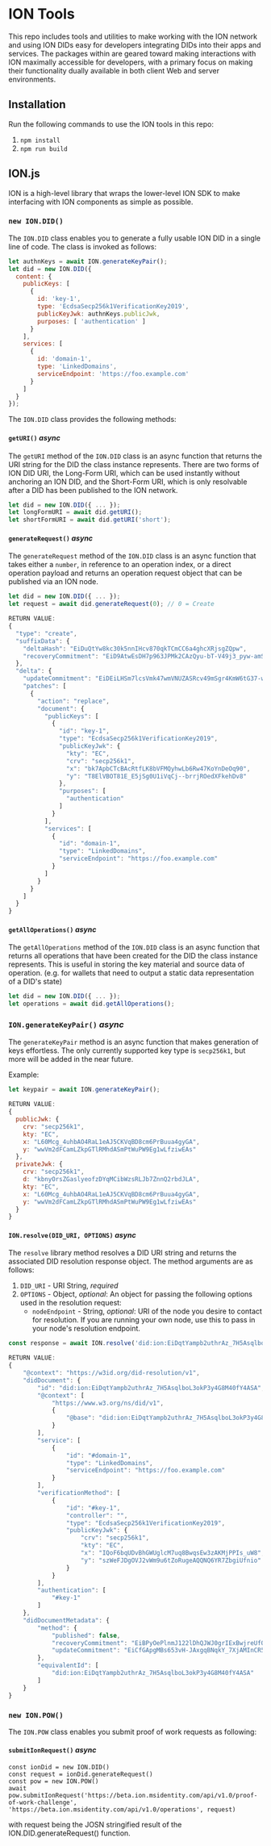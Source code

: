 # ION Tools

This repo includes tools and utilities to make working with the ION network and using ION DIDs easy for developers integrating DIDs into their apps and services. The packages within are geared toward making interactions with ION maximally accessible for developers, with a primary focus on making their functionality dually available in both client Web and server environments.

## Installation

Run the following commands to use the ION tools in this repo:

1. `npm install`
2. `npm run build`

## ION.js

ION is a high-level library that wraps the lower-level ION SDK to make interfacing with ION components as simple as possible.

### `new ION.DID()`

The `ION.DID` class enables you to generate a fully usable ION DID in a single line of code. The class is invoked as follows:

```js
let authnKeys = await ION.generateKeyPair();
let did = new ION.DID({
  content: {
    publicKeys: [
      {
        id: 'key-1',
        type: 'EcdsaSecp256k1VerificationKey2019',
        publicKeyJwk: authnKeys.publicJwk,
        purposes: [ 'authentication' ]
      }
    ],
    services: [
      {
        id: 'domain-1',
        type: 'LinkedDomains',
        serviceEndpoint: 'https://foo.example.com'
      }
    ]
  }
});
```

The `ION.DID` class provides the following methods:

#### `getURI()` *async*

The `getURI` method of the `ION.DID` class is an async function that returns the URI string for the DID the class instance represents. There are two forms of ION DID URI, the Long-Form URI, which can be used instantly without anchoring an ION DID, and the Short-Form URI, which is only resolvable after a DID has been published to the ION network.

```js
let did = new ION.DID({ ... });
let longFormURI = await did.getURI();
let shortFormURI = await did.getURI('short');
```

#### `generateRequest()` *async*

The `generateRequest` method of the `ION.DID` class is an async function that takes either a `number`, in reference to an operation index, or a direct operation payload and returns an operation request object that can be published via an ION node.

```js
let did = new ION.DID({ ... });
let request = await did.generateRequest(0); // 0 = Create

RETURN VALUE:
{
  "type": "create",
  "suffixData": {
    "deltaHash": "EiDuQtYw8kc30k5nnIHcv870qkTCmCC6a4ghcXRjsgZQpw",
    "recoveryCommitment": "EiD9AtwEsDH7p963JPMk2CAzQyu-bT-V49j3_pyw-amSCg"
  },
  "delta": {
    "updateCommitment": "EiDEiLHSm7lcsVmk47wmVNUZASRcv49mSgr4KmW6tG37-w",
    "patches": [
      {
        "action": "replace",
        "document": {
          "publicKeys": [
            {
              "id": "key-1",
              "type": "EcdsaSecp256k1VerificationKey2019",
              "publicKeyJwk": {
                "kty": "EC",
                "crv": "secp256k1",
                "x": "bk7ApbCTcBAcRtfLK8bVFMQyhwLb6Rw47KoYnDeOq90",
                "y": "T8ElVBOT81E_E5jSg0U1iVqCj--brrjROedXFkehDv8"
              },
              "purposes": [
                "authentication"
              ]
            }
          ],
          "services": [
            {
              "id": "domain-1",
              "type": "LinkedDomains",
              "serviceEndpoint": "https://foo.example.com"
            }
          ]
        }
      }
    ]
  }
}
```



#### `getAllOperations()` *async*

The `getAllOperations` method of the `ION.DID` class is an async function that returns all operations that have been created for the DID the class instance represents. This is useful in storing the key material and source data of operation. (e.g. for wallets that need to output a static data representation of a DID's state)

```js
let did = new ION.DID({ ... });
let operations = await did.getAllOperations();
```

### `ION.generateKeyPair()` *async*

The `generateKeyPair` method is an async function that makes generation of keys effortless. The only currently supported key type is `secp256k1`, but more will be added in the near future.

Example:

```js
let keypair = await ION.generateKeyPair();

RETURN VALUE:
{
  publicJwk: {
    crv: "secp256k1",
    kty: "EC",
    x: "L60Mcg_4uhbAO4RaL1eAJ5CKVqBD8cm6PrBuua4gyGA",
    y: "wwVm2dFCamLZkpGTlRMhdASmPtWuPW9Eg1wLfziwEAs"
  },
  privateJwk: {
    crv: "secp256k1",
    d: "kbnyOrsZGaslyeofzDYqMCibWzsRLJb7ZnnQ2rbdJLA",
    kty: "EC",
    x: "L60Mcg_4uhbAO4RaL1eAJ5CKVqBD8cm6PrBuua4gyGA",
    y: "wwVm2dFCamLZkpGTlRMhdASmPtWuPW9Eg1wLfziwEAs"
  }
}
```

#### `ION.resolve(DID_URI, OPTIONS)` *async*

The `resolve` library method resolves a DID URI string and returns the associated DID resolution response object. The method arguments are as follows:

1. `DID_URI` - URI String, *required*
2. `OPTIONS` - Object, *optional*: An object for passing the following options used in the resolution request:
    - `nodeEndpoint` - String, *optional*: URI of the node you desire to contact for resolution. If you are running your own node, use this to pass in your node's resolution endpoint.

```js
const response = await ION.resolve('did:ion:EiDqtYampb2uthrAz_7H5AsqlboL3okP3y...');

RETURN VALUE:
{
    "@context": "https://w3id.org/did-resolution/v1",
    "didDocument": {
        "id": "did:ion:EiDqtYampb2uthrAz_7H5AsqlboL3okP3y4G8M40fY4ASA",
        "@context": [
            "https://www.w3.org/ns/did/v1",
            {
                "@base": "did:ion:EiDqtYampb2uthrAz_7H5AsqlboL3okP3y4G8M40fY4ASA"
            }
        ],
        "service": [
            {
                "id": "#domain-1",
                "type": "LinkedDomains",
                "serviceEndpoint": "https://foo.example.com"
            }
        ],
        "verificationMethod": [
            {
                "id": "#key-1",
                "controller": "",
                "type": "EcdsaSecp256k1VerificationKey2019",
                "publicKeyJwk": {
                    "crv": "secp256k1",
                    "kty": "EC",
                    "x": "IQoF6bqUDvBhGWUglcM7uq8BwqsEw3zAKMjPPIs_uW8",
                    "y": "szWeFJDgOVJ2vWm9u6tZoRugeAQQNQ6YR7ZbgiUfnio"
                }
            }
        ],
        "authentication": [
            "#key-1"
        ]
    },
    "didDocumentMetadata": {
        "method": {
            "published": false,
            "recoveryCommitment": "EiBPyOePlnmJ122lDhQJWJ0grIExBwjreUfOe36boqm-jg",
            "updateCommitment": "EiCfGApgMBs653vH-JAxgqBNqkY_7XjAMInCR5o04bXRFw"
        },
        "equivalentId": [
            "did:ion:EiDqtYampb2uthrAz_7H5AsqlboL3okP3y4G8M40fY4ASA"
        ]
    }
}
```

### `new ION.POW()`

The `ION.POW` class enables you submit proof of work requests as following:

#### `submitIonRequest()` *async*
```
const ionDid = new ION.DID()
const request = ionDid.generateRequest() 
const pow = new ION.POW()
await pow.submitIonRequest('https://beta.ion.msidentity.com/api/v1.0/proof-of-work-challenge', 'https://beta.ion.msidentity.com/api/v1.0/operations', request)
```

with request being the JOSN stringified result of the ION.DID.generateRequest() function.